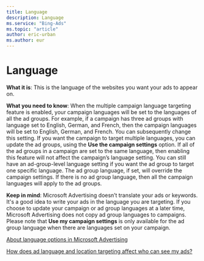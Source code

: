 ```yaml
---
title: Language
description: Language
ms.service: "Bing-Ads"
ms.topic: "article"
author: eric-urban
ms.author: eur
---
```


# Language

**What it is**: This is the language of the websites you want your ads to appear on.

**What you need to know**: When the multiple campaign language targeting feature is enabled, your campaign languages will be set to the languages of all the ad groups. For example, if a campaign has three ad groups with language set to English, German, and French, then the campaign languages will be set to English, German, and French. You can subsequently change this setting. If you want the campaign to target multiple languages, you can update the ad groups, using the **Use the campaign settings** option. If all of the ad groups in a campaign are set to the same language, then enabling this feature will not affect the campaign’s language setting.
You can still have an ad-group-level language setting if you want the ad group to target one specific language. The ad group language, if set, will override the campaign settings. If there is no ad group language, then all the campaign languages will apply to the ad groups.

**Keep in mind**: Microsoft Advertising doesn’t translate your ads or keywords. It's a good idea to write your ads in the language you are targeting. If you choose to update your campaign or ad group languages at a later time, Microsoft Advertising does not copy ad group languages to campaigns. Please note that **Use my campaign settings** is only available for the ad group language when there are languages set on your campaign.

[About language options in Microsoft Advertising](../hlp_BA_CONC_AboutLanguageOptions.md)

[How does ad language and location targeting affect who can see my ads?](../hlp_BA_CONC_LocTargetAndLang.md)



